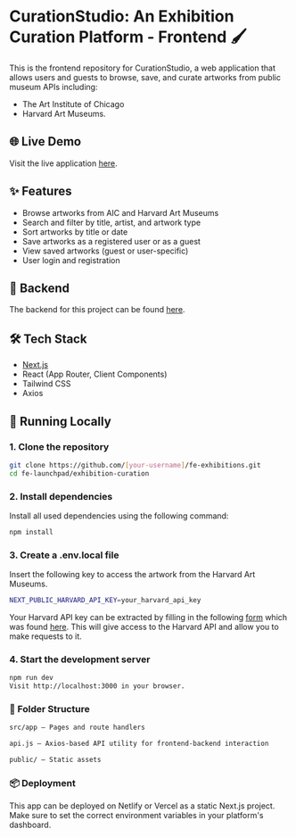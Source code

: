 # CurationStudio: An Exhibition Curation Platform - Frontend 🖌️

This is the frontend repository for CurationStudio, a web application that allows users and guests to browse, save, and curate artworks from public museum APIs including:
- The Art Institute of Chicago 
- Harvard Art Museums.

## 🌐 Live Demo
Visit the live application [here]().


## ✨ Features

- Browse artworks from AIC and Harvard Art Museums
- Search and filter by title, artist, and artwork type
- Sort artworks by title or date
- Save artworks as a registered user or as a guest
- View saved artworks (guest or user-specific)
- User login and registration

## 🔗 Backend
The backend for this project can be found [here](https://github.com/your-username/be-exhibitions).

## 🛠️ Tech Stack

- [Next.js](https://nextjs.org/)
- React (App Router, Client Components)
- Tailwind CSS
- Axios

## 🚀 Running Locally

### 1. Clone the repository
```bash
git clone https://github.com/[your-username]/fe-exhibitions.git
cd fe-launchpad/exhibition-curation
```

### 2. Install dependencies
Install all used dependencies using the following command:
```bash
npm install
```

### 3. Create a .env.local file
Insert the following key to access the artwork from the Harvard Art Museums. 
```bash
NEXT_PUBLIC_HARVARD_API_KEY=your_harvard_api_key
```
Your Harvard API key can be extracted by filling in the following [form](https://docs.google.com/forms/d/e/1FAIpQLSfkmEBqH76HLMMiCC-GPPnhcvHC9aJS86E32dOd0Z8MpY2rvQ/viewform) which was found [here](https://harvardartmuseums.org/collections/api). This will give access to the Harvard API and allow you to make requests to it.

### 4. Start the development server
```bash
npm run dev
Visit http://localhost:3000 in your browser.
```


### 📁 Folder Structure
```bash
src/app – Pages and route handlers

api.js – Axios-based API utility for frontend-backend interaction

public/ – Static assets
```

### 📦 Deployment
This app can be deployed on Netlify or Vercel as a static Next.js project. Make sure to set the correct environment variables in your platform's dashboard.
